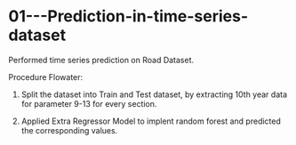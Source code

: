 # 01---Prediction-in-time-series-dataset
Performed time series prediction on Road Dataset.

Procedure Flowater:

1) Split the dataset into Train and Test dataset, by extracting 10th year data for parameter 9-13 for every section. 

2) Applied Extra Regressor Model to implent random forest and predicted the corresponding values.